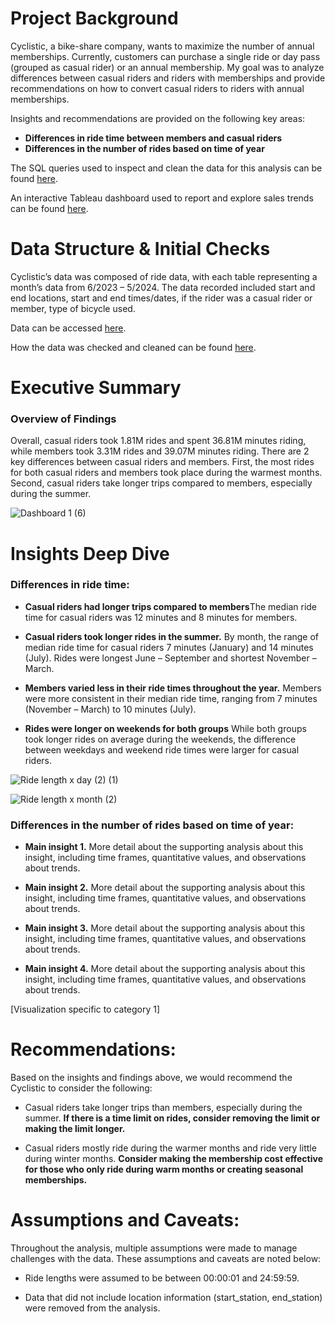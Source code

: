 # Project Background
Cyclistic, a bike-share company, wants to maximize the number of annual memberships. Currently, customers can purchase a single ride or day pass (grouped as casual rider) or an annual membership. My goal was to analyze differences between casual riders and riders with memberships and provide recommendations on how to convert casual riders to riders with annual memberships. 

Insights and recommendations are provided on the following key areas:

- **Differences in ride time between members and casual riders** 
- **Differences in the number of rides based on time of year** 

The SQL queries used to inspect and clean the data for this analysis can be found [here](https://github.com/EAHoskins/Divvy-Google-Certificate-Capstone/tree/main/SQL_queries ).

An interactive Tableau dashboard used to report and explore sales trends can be found [here](https://public.tableau.com/views/Divvy_17236726399830/Dashboard1?:language=en-US&:sid=&:redirect=auth&:display_count=n&:origin=viz_share_link ).




# Data Structure & Initial Checks

Cyclistic’s data was composed of ride data, with each table representing a month’s data from 6/2023 – 5/2024. The data recorded included start and end locations, start and end times/dates, if the rider was a casual rider or member, type of bicycle used. 

Data can be accessed [here](https://divvy-tripdata.s3.amazonaws.com/index.html ).

How the data was checked and cleaned can be found [here](https://github.com/EAHoskins/Divvy-Google-Certificate-Capstone/blob/main/Data_summary). 




# Executive Summary

### Overview of Findings

Overall, casual riders took 1.81M rides and spent 36.81M minutes riding, while members took 3.31M rides and 39.07M minutes riding. There are 2 key differences between casual riders and members. First, the most rides for both casual riders and members took place during the warmest months. Second, casual riders take longer trips compared to members, especially during the summer. 

![Dashboard 1 (6)](https://github.com/user-attachments/assets/5709c05f-80cb-4ca1-8ac4-187bfd65d694)



# Insights Deep Dive
### Differences in ride time:

* **Casual riders had longer trips compared to members**The median ride time for casual riders was 12 minutes and 8 minutes for members. 
  
* **Casual riders took longer rides in the summer.** By month, the range of median ride time for casual riders 7 minutes (January) and 14 minutes (July). Rides were longest June – September and shortest November – March. 
  
* **Members varied less in their ride times throughout the year.** Members were more consistent in their median ride time, ranging from 7 minutes (November – March) to 10 minutes (July). 
  
* **Rides were longer on weekends for both groups** While both groups took longer rides on average during the weekends, the difference between weekdays and weekend ride times were larger for casual riders. 

![Ride length x day (2) (1)](https://github.com/user-attachments/assets/d6cde2e2-45bc-4b3f-8d4b-028456177c0b)

![Ride length x month (2)](https://github.com/user-attachments/assets/4e84e23a-ca01-4be1-9daf-345acca44032)



### Differences in the number of rides based on time of year:

* **Main insight 1.** More detail about the supporting analysis about this insight, including time frames, quantitative values, and observations about trends.
  
* **Main insight 2.** More detail about the supporting analysis about this insight, including time frames, quantitative values, and observations about trends.
  
* **Main insight 3.** More detail about the supporting analysis about this insight, including time frames, quantitative values, and observations about trends.
  
* **Main insight 4.** More detail about the supporting analysis about this insight, including time frames, quantitative values, and observations about trends.

[Visualization specific to category 1]




# Recommendations:

Based on the insights and findings above, we would recommend the Cyclistic to consider the following: 

* Casual riders take longer trips than members, especially during the summer. **If there is a time limit on rides, consider removing the limit or making the limit longer.**
  
* Casual riders mostly ride during the warmer months and ride very little during winter months. **Consider making the membership cost effective for those who only ride during warm months or creating seasonal memberships.**
  


# Assumptions and Caveats:

Throughout the analysis, multiple assumptions were made to manage challenges with the data. These assumptions and caveats are noted below:

* Ride lengths were assumed to be between 00:00:01 and 24:59:59. 
  
* Data that did not include location information (start_station, end_station) were removed from the analysis. 
